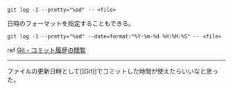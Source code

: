 `git log -1 --pretty="%ad" -- <file>`

日時のフォーマットを指定することもできる。

`git log -1 --pretty="%ad" --date=format:"%Y-%m-%d %H:%M:%S" -- <file>`

ref [Git - コミット履歴の閲覧](https://git-scm.com/book/ja/v2/Git-%E3%81%AE%E5%9F%BA%E6%9C%AC-%E3%82%B3%E3%83%9F%E3%83%83%E3%83%88%E5%B1%A5%E6%AD%B4%E3%81%AE%E9%96%B2%E8%A6%A7)

---

ファイルの更新日時として[[Git]]でコミットした時間が使えたらいいなと思った。
